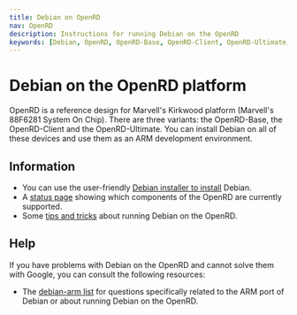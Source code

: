 ```yaml
---
title: Debian on OpenRD
nav: OpenRD
description: Instructions for running Debian on the OpenRD
keywords: [Debian, OpenRD, OpenRD-Base, OpenRD-Client, OpenRD-Ultimate, development, ARM, Marvell, Kirkwood]
---
```


<h1>Debian on the OpenRD platform</h1>

OpenRD is a reference design for Marvell's Kirkwood platform (Marvell's
88F6281 System On Chip).  There are three variants: the OpenRD-Base, the
OpenRD-Client and the OpenRD-Ultimate.  You can install Debian on all of
these devices and use them as an ARM development environment.

<h2>Information</h2>

<ul>

<li>You can use the user-friendly <a href = "install/">Debian installer to
install</a> Debian.</li>

<li>A <a href = "status/">status page</a> showing which components of the
OpenRD are currently supported.</li>

<li>Some <a href = "tips/">tips and tricks</a> about running Debian on the
OpenRD.</li>

</ul>

<h2>Help</h2>

If you have problems with Debian on the OpenRD and cannot solve them
with Google, you can consult the following resources:

<ul>

<li>The <a href = "http://lists.debian.org/debian-arm/">debian-arm list</a>
for questions specifically related to the ARM port of Debian or about
running Debian on the OpenRD.</li>

</ul>

